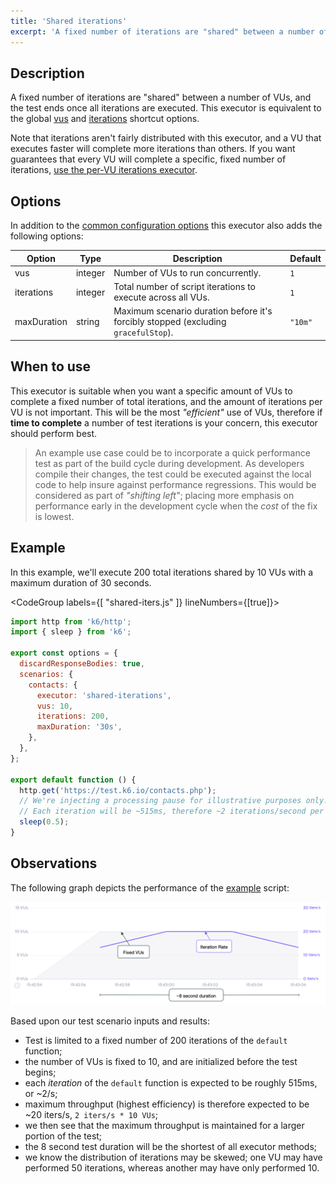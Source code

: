 ```yaml
---
title: 'Shared iterations'
excerpt: 'A fixed number of iterations are "shared" between a number of VUs, and the test ends once all iterations are executed.'
---
```


## Description

A fixed number of iterations are "shared" between a number of VUs, and the test ends once all iterations are executed. This executor is equivalent to the global [vus](/using-k6/options#vus) and [iterations](/using-k6/options#iterations) shortcut options.

Note that iterations aren't fairly distributed with this executor, and a VU that executes faster will complete more iterations than others. If you want guarantees that every VU will complete a specific, fixed number of iterations, [use the per-VU iterations executor](/using-k6/scenarios/executors/per-vu-iterations).

## Options

In addition to the [common configuration options](/using-k6/scenarios#common-options) this executor
also adds the following options:

| Option        | Type    | Description                                                                        | Default |
| ------------- | ------- | ---------------------------------------------------------------------------------- | ------- |
| vus         | integer | Number of VUs to run concurrently.                                                 | `1`     |
| iterations  | integer | Total number of script iterations to execute across all VUs.                       | `1`     |
| maxDuration | string  | Maximum scenario duration before it's forcibly stopped (excluding `gracefulStop`). | `"10m"` |

## When to use

This executor is suitable when you want a specific amount of VUs to complete a fixed
number of total iterations, and the amount of iterations per VU is not important. This will be 
the most _"efficient"_ use of VUs, therefore if **time to complete** a number of test iterations
is your concern, this executor should perform best. 

> An example use case could be to incorporate a quick performance test as part of the build cycle during development. As developers compile their changes, the test could be executed against the local code to help insure against performance regressions. This would be considered as part of _"shifting left"_; placing more emphasis on performance early in the development cycle when the _cost_ of the fix is lowest. 

## Example

In this example, we'll execute 200 total iterations shared by 10 VUs with a maximum duration of 30 seconds.

<CodeGroup labels={[ "shared-iters.js" ]} lineNumbers={[true]}>

```javascript
import http from 'k6/http';
import { sleep } from 'k6';

export const options = {
  discardResponseBodies: true,
  scenarios: {
    contacts: {
      executor: 'shared-iterations',
      vus: 10,
      iterations: 200,
      maxDuration: '30s',
    },
  },
};

export default function () {
  http.get('https://test.k6.io/contacts.php');
  // We're injecting a processing pause for illustrative purposes only!
  // Each iteration will be ~515ms, therefore ~2 iterations/second per VU maximum throughput.
  sleep(0.5);
}
```

</CodeGroup>

## Observations

The following graph depicts the performance of the [example](#example) script:

![Shared Iterations](./images/shared-iterations.png)

Based upon our test scenario inputs and results:

* Test is limited to a fixed number of 200 iterations of the `default` function;
* the number of VUs is fixed to 10, and are initialized before the test begins;
* each _iteration_ of the `default` function is expected to be roughly 515ms, or ~2/s;
* maximum throughput (highest efficiency) is therefore expected to be ~20 iters/s, `2 iters/s * 10 VUs`; 
* we then see that the maximum throughput is maintained for a larger portion of the test;
* the 8 second test duration will be the shortest of all executor methods;
* we know the distribution of iterations may be skewed; one VU may have performed 50 iterations, whereas another may have only performed 10. 
